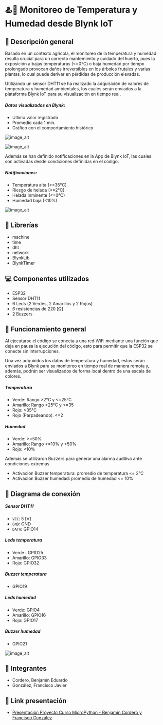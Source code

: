 # :hotsprings::satellite: Monitoreo de Temperatura y Humedad desde Blynk IoT

## :pushpin: Descripción general
Basado en un contexto agrícola, el monitoreo de la temperatura y humedad resulta crucial para un correcto mantemiento y cuidado del huerto, pues la exposición a bajas temperaturas (<=0°C) o baja humedad por tiempo prolongado provocan daños irreversibles en los árboles frutales y varias plantas, lo cual puede derivar en pérdidas de producción elevadas.

Utilizando un sensor DHT11 se ha realizado la adquisición de valores de temperatura y humedad ambientales, los cuales serán enviados a la plataforma Blynk IoT para su visualización en tiempo real.
##### Datos visualizados en Blynk:
- Último valor registrado
- Promedio cada 1 min.
- Gráfico con el comportamiento histórico

![image_alt](https://github.com/BenjaCorCub/introduccion-python-y-micropython-utnfrt-1s-2025/blob/aff6d767f05fdf1fc0879890a658083b2ec56f4a/proyectos/Cordero_Gonz%C3%A1lez/Im%C3%A1genes/Dashboard%20App%20Blynk.jpg "Dashboard APP")

![image_alt](https://github.com/BenjaCorCub/introduccion-python-y-micropython-utnfrt-1s-2025/blob/618739a926d1b9aaa0e9a2a79cd3bcea40e3f9c3/proyectos/Cordero_Gonz%C3%A1lez/Im%C3%A1genes/Dashboard%20Web%20Blynk.jpg "Dashboard Web Blynk")

Además se han definido notificaciones en la App de Blynk IoT, las cuales son activadas desde condiciones definidas en el código.
##### Notificaciones:
- Temperatura alta (>=35°C)
- Riesgo de helada (<=2°C)
- Helada inminente (<=0°C)
- Humedad baja (<10%)

![image_alt](https://github.com/BenjaCorCub/introduccion-python-y-micropython-utnfrt-1s-2025/blob/618739a926d1b9aaa0e9a2a79cd3bcea40e3f9c3/proyectos/Cordero_Gonz%C3%A1lez/Im%C3%A1genes/Registro%20de%20Alertas%20App%20Blynk.jpg "Registro de Alertas App Blynk")

## :ledger: Librerías
- machine
- time
- dht
- network
- BlynkLib
- BlynkTimer

## :computer: Componentes utilizados
- ESP32
- Sensor DHT11
- 6 Leds (2 Verdes, 2 Amarillos y 2 Rojos)
- 6 resistencias de 220 [Ω]
- 2 Buzzers

## :wrench: Funcionamiento general
Al ejecutarse el código se conecta a una red WiFi mediante una función que deja en pausa la ejecución del código, esto para permitir que la ESP32 se conecte sin interrupciones.

Una vez adquiridos los datos de temperatura y humedad, estos serán enviados a Blynk para su monitoreo en tiempo real de manera remota y, además, podrán ser visualizados de forma local dentro de una escala de colores.
##### Temperatura
- Verde: Rango >2°C y <=25°C
- Amarillo: Rango >25°C y <=35
- Rojo: >35°C
- Rojo (Parpadeando): <=2

##### Humedad
- Verde: >=50%
- Amarillo: Rango >=10% y <50%
- Rojo: <10%

Además se utilizaron Buzzers para generar una alarma auditiva ante condiciones extremas.
- Activación Buzzer temperatura: promedio de temperatura <= 2°C
- Activacion Buzzer humedad: promedio de humedad <= 10%

## :rocket: Diagrama de conexión
##### Sensor DHT11
- `VCC`: 5 [V]
- `GND`: GND
- `DATA`: GPIO14

##### Leds temperatura
- Verde : GPIO25
- Amarillo: GPIO33
- Rojo: GPIO32

##### Buzzer temperatura
- GPIO19

##### Leds humedad
- Verde: GPIO4
- Amarillo: GPIO16
- Rojo: GPIO17

##### Buzzer humedad
- GPIO21

![image_alt](https://github.com/BenjaCorCub/introduccion-python-y-micropython-utnfrt-1s-2025/blob/618739a926d1b9aaa0e9a2a79cd3bcea40e3f9c3/proyectos/Cordero_Gonz%C3%A1lez/Im%C3%A1genes/Diagrama%20de%20Conexi%C3%B3n.png "Diagrama de Conexión")

## :busts_in_silhouette: Integrantes
- Cordero, Benjamín Eduardo
- González, Francisco Javier

## :movie_camera: Link presentación
- [Presentación Proyecto Curso MicroPython - Benjamín Cordero y Francisco González](http://https://youtu.be/in89rYfOzGo?si=LjFhvDAQrvyRpib1 "Presentación Proyecto Curso MicroPython - Benjamín Cordero y Francisco González")
